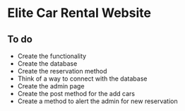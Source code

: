 # Elite Car Rental Website

## To do

- Create the functionality
- Create the database
- Create the reservation method
- Think of a way to connect with the database
- Create the admin page
- Create the post method for the add cars
- Create a method to alert the admin for new reservation
